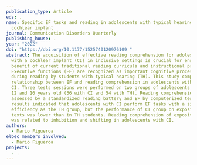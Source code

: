 ```yaml
---
publication_type: Article
eds: .
name: Specific EF tasks and reading in adolescents with typical hearing or a
  cochlear implant
journal: Communication Disorders Quarterly
publishing_house: .
year: "2022"
doi: "https://doi.org/10.1177/1525740120976109 "
abstract: The acquisition of effective reading comprehension for adolescents
  with a cochlear implant (CI) in inclusive settings is crucial for ensuring the
  benefit of current traditional reading curricula and instructional practices.
  Executive functions (EF) are recognized as important cognitive processes
  during reading by students with typical hearing (TH). This study compared the
  relationship between EF and reading comprehension in adolescents with TH and a
  CI. Three tests sessions were performed on two groups of adolescents between
  12 and 16 years old (36 with CI and 54 with TH). Reading comprehension was
  assessed by a standardized reading battery and EF by computerized tests. The
  results indicated that adolescents with CI perform EF tasks with a similar
  efficiency as the TH group, but the performance of CI group on expository
  texts was lower than in TH students. Reading comprehension of expository texts
  was related to inhibition and shifting in adolescents with CI.
authors:
  - Mario Figueroa
elbec_members_involved:
  - Mario Figueroa
projects:
  - .
---
```

